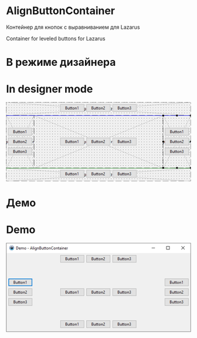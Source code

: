 # AlignButtonContainer
Контейнер для кнопок с выравниванием для Lazarus

Container for leveled buttons for Lazarus

# В режиме дизайнера
# In designer mode

![image](/image.png "image")


# Демо
# Demo

![image](/demo.png "image")
